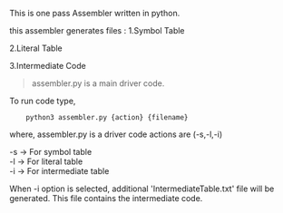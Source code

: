 This is one pass Assembler written in python.
 
 this assembler generates files : 
 1.Symbol Table
 
 2.Literal Table
 
 3.Intermediate Code

> assembler.py is a main driver code. 
  
  To run code type,

        python3 assembler.py {action} {filename}


where, assembler.py is a driver code actions are (-s,-l,-i) 

-s -> For symbol table   
-l -> For literal table    
-i -> For intermediate table 

When -i option is selected, 
additional 'IntermediateTable.txt' file will be generated. 
This file contains the intermediate code.

